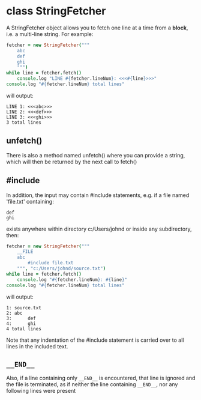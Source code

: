 class StringFetcher
=================

A StringFetcher object allows you to fetch one line at a time
from a **block**, i.e. a multi-line string. For example:

```coffeescript
fetcher = new StringFetcher("""
	abc
	def
	ghi
	""")
while line = fetcher.fetch()
	console.log "LINE #{fetcher.lineNum}: <<<#{line}>>>"
console.log "#{fetcher.lineNum} total lines"
```

will output:
```text
LINE 1: <<<abc>>>
LINE 2: <<<def>>>
LINE 3: <<<ghi>>>
3 total lines
```

unfetch()
---------
There is also a method named unfetch() where you can provide
a string, which will then be returned by the next call
to fetch()

#include
--------
In addition, the input may contain #include statements, e.g.
if a file named 'file.txt' containing:

```text
def
ghi
```

exists anywhere within directory c:/Users/johnd or inside any
subdirectory, then:

```coffeescript
fetcher = new StringFetcher("""
	__FILE
	abc
		#include file.txt
	""", "c:/Users/johnd/source.txt")
while line = fetcher.fetch()
	console.log "#{fetcher.lineNum}: #{line}"
console.log "#{fetcher.lineNum} total lines"
```

will output:
```text
1: source.txt
2: abc
3:      def
4:      ghi
4 total lines
```

Note that any indentation of the #include statement is carried
over to all lines in the included text.

`__END__`
-------

Also, if a line containing only `__END__` is encountered, that
line is ignored and the file is terminated, as if neither the
line containing `__END__`, nor any following lines were present
